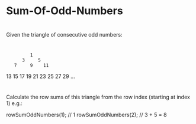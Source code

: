 # Sum-Of-Odd-Numbers
#
Given the triangle of consecutive odd numbers:

#

             1
          3     5
       7     9    11
   13    15    17    19
21    23    25    27    29
...

#

Calculate the row sums of this triangle from the row index (starting at index 1) e.g.:

rowSumOddNumbers(1); // 1
rowSumOddNumbers(2); // 3 + 5 = 8
 #
